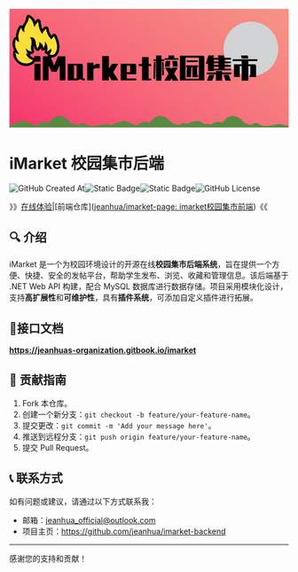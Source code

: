 <p align="center">


![logo](./LOGO.png)

# iMarket 校园集市后端

![GitHub Created At](https://img.shields.io/github/created-at/jeanhua/imarket-backend)![Static Badge](https://img.shields.io/badge/Language-C%23-blue)![Static Badge](https://img.shields.io/badge/Framework-ASP.NET-purple)![GitHub License](https://img.shields.io/github/license/jeanhua/imarket-backend)

》》[在线体验](https://imarket.jeanhua.cn/)|[前端仓库]([jeanhua/imarket-page: imarket校园集市前端](https://github.com/jeanhua/imarket-page))《《

</p>


## 🔍 介绍

iMarket 是一个为校园环境设计的开源在线**校园集市后端系统**，旨在提供一个方便、快捷、安全的发帖平台，帮助学生发布、浏览、收藏和管理信息。该后端基于 .NET Web API 构建，配合 MySQL 数据库进行数据存储。项目采用模块化设计，支持**高扩展性**和**可维护性**，具有**插件系统**，可添加自定义插件进行拓展。

## 📃接口文档

**https://jeanhuas-organization.gitbook.io/imarket**

## 📝 贡献指南

1. Fork 本仓库。
2. 创建一个新分支：`git checkout -b feature/your-feature-name`。
3. 提交更改：`git commit -m 'Add your message here'`。
4. 推送到远程分支：`git push origin feature/your-feature-name`。
5. 提交 Pull Request。

## 📞 联系方式

如有问题或建议，请通过以下方式联系我：

- 邮箱：jeanhua_official@outlook.com
- 项目主页：https://github.com/jeanhua/imarket-backend

---
感谢您的支持和贡献！
